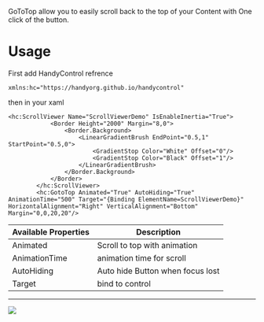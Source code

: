 GoToTop allow you to easily scroll back to the top of your Content with One click of the button.

# Usage
First add HandyControl refrence
```
xmlns:hc="https://handyorg.github.io/handycontrol"
```
then in your xaml
```
<hc:ScrollViewer Name="ScrollViewerDemo" IsEnableInertia="True">
            <Border Height="2000" Margin="8,0">
                <Border.Background>
                    <LinearGradientBrush EndPoint="0.5,1" StartPoint="0.5,0">
                        <GradientStop Color="White" Offset="0"/>
                        <GradientStop Color="Black" Offset="1"/>
                    </LinearGradientBrush>
                </Border.Background>
            </Border>
        </hc:ScrollViewer>
        <hc:GotoTop Animated="True" AutoHiding="True" AnimationTime="500" Target="{Binding ElementName=ScrollViewerDemo}" HorizontalAlignment="Right" VerticalAlignment="Bottom" Margin="0,0,20,20"/>

```
| **Available Properti**es | **Description**                                              |
| ------------------------ | ------------------------------------------------------------ |
| Animated        | Scroll to top with animation     |
| AnimationTime | animation time for scroll        |
| AutoHiding | Auto hide Button when focus lost |
| Target | bind to control |

***

![](https://github.com/handyorg/HandyControl/blob/master/Resources/GoToTop.gif)
